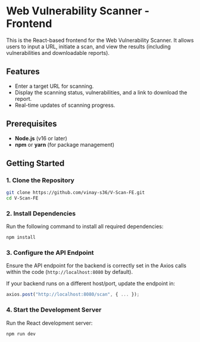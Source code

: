 # Web Vulnerability Scanner - Frontend

This is the React-based frontend for the Web Vulnerability Scanner. It allows users to input a URL, initiate a scan, and view the results (including vulnerabilities and downloadable reports).

## Features
- Enter a target URL for scanning.
- Display the scanning status, vulnerabilities, and a link to download the report.
- Real-time updates of scanning progress.

## Prerequisites
- **Node.js** (v16 or later)
- **npm** or **yarn** (for package management)

## Getting Started

### 1. Clone the Repository
```bash
git clone https://github.com/vinay-s36/V-Scan-FE.git
cd V-Scan-FE
```

### 2. Install Dependencies
Run the following command to install all required dependencies:
```bash
npm install
```

### 3. Configure the API Endpoint
Ensure the API endpoint for the backend is correctly set in the Axios calls within the code (`http://localhost:8080` by default). 

If your backend runs on a different host/port, update the endpoint in:
```javascript
axios.post("http://localhost:8080/scan", { ... });
```

### 4. Start the Development Server
Run the React development server:
```bash
npm run dev
```
